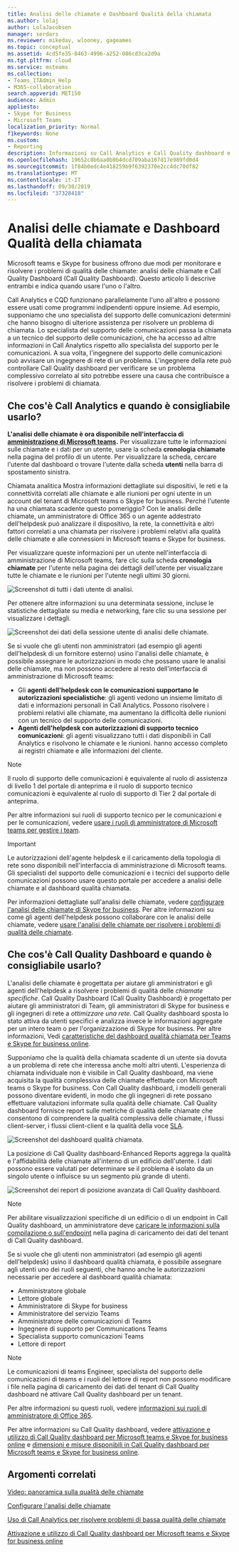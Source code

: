 ```yaml
---
title: Analisi delle chiamate e Dashboard Qualità della chiamata
ms.author: lolaj
author: LolaJacobsen
manager: serdars
ms.reviewer: mikedav, wlooney, gageames
ms.topic: conceptual
ms.assetid: 4cd5fe35-8463-4996-a252-086cd3ca2d9a
ms.tgt.pltfrm: cloud
ms.service: msteams
ms.collection:
- Teams_ITAdmin_Help
- M365-collaboration
search.appverid: MET150
audience: Admin
appliesto:
- Skype for Business
- Microsoft Teams
localization_priority: Normal
f1keywords: None
ms.custom:
- Reporting
description: Informazioni su Call Analytics e Call Quality dashboard e su come usarli per monitorare e risolvere i problemi di qualità delle chiamate.
ms.openlocfilehash: 19652c8b6aa0b0b4dcd709aba107d17e989fd0d4
ms.sourcegitcommit: 1f84b0edc4e418259b9f6392370e2cc4dc70df82
ms.translationtype: MT
ms.contentlocale: it-IT
ms.lasthandoff: 09/30/2019
ms.locfileid: "37328418"
---
```

# <a name="call-analytics-and-call-quality-dashboard"></a>Analisi delle chiamate e Dashboard Qualità della chiamata

Microsoft teams e Skype for business offrono due modi per monitorare e risolvere i problemi di qualità delle chiamate: analisi delle chiamate e Call Quality Dashboard (Call Quality Dashboard). Questo articolo li descrive entrambi e indica quando usare l'uno o l'altro.

Call Analytics e CQD funzionano parallelamente l'uno all'altro e possono essere usati come programmi indipendenti oppure insieme. Ad esempio, supponiamo che uno specialista del supporto delle comunicazioni determini che hanno bisogno di ulteriore assistenza per risolvere un problema di chiamata. Lo specialista del supporto delle comunicazioni passa la chiamata a un tecnico del supporto delle comunicazioni, che ha accesso ad altre informazioni in Call Analytics rispetto allo specialista del supporto per le comunicazioni. A sua volta, l'ingegnere del supporto delle comunicazioni può avvisare un ingegnere di rete di un problema. L'ingegnere della rete può controllare Call Quality dashboard per verificare se un problema complessivo correlato al sito potrebbe essere una causa che contribuisce a risolvere i problemi di chiamata.

## <a name="whats-call-analytics-and-when-should-i-use-it"></a>Che cos'è Call Analytics e quando è consigliabile usarlo?

**L'analisi delle chiamate è ora disponibile nell'interfaccia di [amministrazione di Microsoft teams](https://admin.teams.microsoft.com).** Per visualizzare tutte le informazioni sulle chiamate e i dati per un utente, usare la scheda **cronologia chiamate** nella pagina del profilo di un utente. Per visualizzare la scheda, cercare l'utente dal dashboard o trovare l'utente dalla scheda **utenti** nella barra di spostamento sinistra.

Chiamata analitica Mostra informazioni dettagliate sui dispositivi, le reti e la connettività correlati alle chiamate e alle riunioni per ogni utente in un account del tenant di Microsoft teams o Skype for business. Perché l'utente ha una chiamata scadente questo pomeriggio? Con le analisi delle chiamate, un amministratore di Office 365 o un agente addestrato dell'helpdesk può analizzare il dispositivo, la rete, la connettività e altri fattori correlati a una chiamata per risolvere i problemi relativi alla qualità delle chiamate e alle connessioni in Microsoft teams e Skype for business.

Per visualizzare queste informazioni per un utente nell'interfaccia di amministrazione di Microsoft teams, fare clic sulla scheda **cronologia chiamate** per l'utente nella pagina dei dettagli dell'utente per visualizzare tutte le chiamate e le riunioni per l'utente negli ultimi 30 giorni.

![Screenshot di tutti i dati utente di analisi.](media/teams-difference-between-call-analytics-and-call-quality-dashboard-image1.png)

Per ottenere altre informazioni su una determinata sessione, incluse le statistiche dettagliate su media e networking, fare clic su una sessione per visualizzare i dettagli.

![Screenshot dei dati della sessione utente di analisi delle chiamate.](media/teams-difference-between-call-analytics-and-call-quality-dashboard-image2.png)

Se si vuole che gli utenti non amministratori (ad esempio gli agenti dell'helpdesk di un fornitore esterno) usino l'analisi delle chiamate, è possibile assegnare le autorizzazioni in modo che possano usare le analisi delle chiamate, ma non possono accedere al resto dell'interfaccia di amministrazione di Microsoft teams:
  
- Gli **agenti dell'helpdesk con le comunicazioni supportano le autorizzazioni specialistiche**: gli agenti vedono un insieme limitato di dati e informazioni personali in Call Analytics. Possono risolvere i problemi relativi alle chiamate, ma aumentano la difficoltà delle riunioni con un tecnico del supporto delle comunicazioni.
- **Agenti dell'helpdesk con autorizzazioni di supporto tecnico comunicazioni**: gli agenti visualizzano tutti i dati disponibili in Call Analytics e risolvono le chiamate e le riunioni. hanno accesso completo ai registri chiamate e alle informazioni del cliente.

> [!NOTE]
> Il ruolo di supporto delle comunicazioni è equivalente al ruolo di assistenza di livello 1 del portale di anteprima e il ruolo di supporto tecnico comunicazioni è equivalente al ruolo di supporto di Tier 2 dal portale di anteprima.

Per altre informazioni sui ruoli di supporto tecnico per le comunicazioni e per le comunicazioni, vedere [usare i ruoli di amministratore di Microsoft teams per gestire i team](using-admin-roles.md).

> [!IMPORTANT]
> Le autorizzazioni dell'agente helpdesk e il caricamento della topologia di rete sono disponibili nell'interfaccia di amministrazione di Microsoft teams. Gli specialisti del supporto delle comunicazioni e i tecnici del supporto delle comunicazioni possono usare questo portale per accedere a analisi delle chiamate e al dashboard qualità chiamata.

Per informazioni dettagliate sull'analisi delle chiamate, vedere [configurare l'analisi delle chiamate di Skype for business](set-up-call-analytics.md). Per altre informazioni su come gli agenti dell'helpdesk possono collaborare con le analisi delle chiamate, vedere [usare l'analisi delle chiamate per risolvere i problemi di qualità delle chiamate](use-call-analytics-to-troubleshoot-poor-call-quality.md).
  
## <a name="whats-the-call-quality-dashboard-and-when-should-i-use-it"></a>Che cos'è Call Quality Dashboard e quando è consigliabile usarlo?
  
L'analisi delle chiamate è progettata per aiutare gli amministratori e gli agenti dell'helpdesk a risolvere i problemi di qualità delle *chiamate specifiche*. Call Quality Dashboard (Call Quality Dashboard) è progettato per aiutare gli amministratori di Team, gli amministratori di Skype for business e gli ingegneri di rete a *ottimizzare una rete*. Call Quality dashboard sposta lo stato attiva da utenti specifici e analizza invece le informazioni aggregate per un intero team o per l'organizzazione di Skype for business. Per altre informazioni, Vedi [caratteristiche del dashboard qualità chiamata per Teams e Skype for business online](turning-on-and-using-call-quality-dashboard.md#BKMKFeaturesOfTheCQD).
  
Supponiamo che la qualità della chiamata scadente di un utente sia dovuta a un problema di rete che interessa anche molti altri utenti. L'esperienza di chiamata individuale non è visibile in Call Quality dashboard, ma viene acquisita la qualità complessiva delle chiamate effettuate con Microsoft teams o Skype for business. Con Call Quality dashboard, i modelli generali possono diventare evidenti, in modo che gli ingegneri di rete possano effettuare valutazioni informate sulla qualità delle chiamate. Call Quality dashboard fornisce report sulle metriche di qualità delle chiamate che consentono di comprendere la qualità complessiva delle chiamate, i flussi client-server, i flussi client-client e la qualità della voce [SLA](https://go.microsoft.com/fwlink/p/?linkid=846252).
  
![Screenshot del dashboard qualità chiamata.](media/teams-difference-between-call-analytics-and-call-quality-dashboard-image3.png)

La posizione di Call Quality dashboard-Enhanced Reports aggrega la qualità e l'affidabilità delle chiamate all'interno di un edificio dell'utente. I dati possono essere valutati per determinare se il problema è isolato da un singolo utente o influisce su un segmento più grande di utenti.

![Screenshot dei report di posizione avanzata di Call Quality dashboard.](media/teams-difference-between-call-analytics-and-call-quality-dashboard-image4.png)

> [!NOTE]
> Per abilitare visualizzazioni specifiche di un edificio o di un endpoint in Call Quality dashboard, un amministratore deve [caricare le informazioni sulla compilazione o sull'endpoint](turning-on-and-using-call-quality-dashboard.md#upload-tenant-data-information) nella pagina di caricamento dei dati del tenant di Call Quality dashboard.

Se si vuole che gli utenti non amministratori (ad esempio gli agenti dell'helpdesk) usino il dashboard qualità chiamata, è possibile assegnare agli utenti uno dei ruoli seguenti, che hanno anche le autorizzazioni necessarie per accedere al dashboard qualità chiamata:

- Amministratore globale
- Lettore globale
- Amministratore di Skype for business
- Amministratore del servizio Teams
- Amministratore delle comunicazioni di Teams
- Ingegnere di supporto per Communications Teams
- Specialista supporto comunicazioni Teams
- Lettore di report

> [!NOTE]
> Le comunicazioni di teams Engineer, specialista del supporto delle comunicazioni di teams e i ruoli del lettore di report non possono modificare i file nella pagina di caricamento dei dati del tenant di Call Quality dashboard né attivare Call Quality dashboard per un tenant.

Per altre informazioni su questi ruoli, vedere [informazioni sui ruoli di amministratore di Office 365](/office365/admin/add-users/about-admin-roles).

Per altre informazioni su Call Quality dashboard, vedere [attivazione e utilizzo di Call Quality dashboard per Microsoft teams e Skype for business online](turning-on-and-using-call-quality-dashboard.md) e [dimensioni e misure disponibili in Call Quality dashboard per Microsoft teams e Skype for business online](dimensions-and-measures-available-in-call-quality-dashboard.md).
  
## <a name="related-topics"></a>Argomenti correlati

[Video: panoramica sulla qualità delle chiamate](https://aka.ms/teams-quality)

[Configurare l'analisi delle chiamate](set-up-call-analytics.md)

[Uso di Call Analytics per risolvere problemi di bassa qualità delle chiamate](use-call-analytics-to-troubleshoot-poor-call-quality.md)

[Attivazione e utilizzo di Call Quality dashboard per Microsoft teams e Skype for business online](turning-on-and-using-call-quality-dashboard.md)
